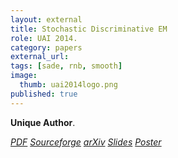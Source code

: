 ```yaml
---
layout: external
title: Stochastic Discriminative EM
role: UAI 2014. 
category: papers
external_url:
tags: [sade, rnb, smooth]
image:
  thumb: uai2014logo.png
published: true
---
```


**Unique Author**.

<!--

Stochastic discriminative EM (sdEM) is an online-EM-type algorithm for discriminative training of probabilistic generative models belonging to the exponential family. In this work, we introduce and justify this algorithm as a stochastic natural gradient descent method, i.e. a method which accounts for the information geometry in the parameter space of the statistical model. We show how this learning algorithm can be used to train probabilistic generative models by minimizing different discriminative loss functions, such as the negative conditional log-likelihood and the Hinge loss. The resulting models trained by sdEM are always generative (i.e. they define a joint probability distribution) and, in consequence, allows to deal with missing data and latent variables in a principled way either when being learned or when making predictions. The performance of this method is illustrated by several text classification problems for which a multinomial naive Bayes and a latent Dirichlet allocation based classifier are learned using different discriminative loss functions.




Masegosa, Andres. R. 2014. Stochastic Discriminative EM. UAI 2014.

-->

 <a href="http://auai.org/uai2014/proceedings/individuals/271.pdf"><i class="fa fa-file-pdf-o" aria-hidden="true"> PDF</i></a> <a href="http://sourceforge.net/projects/sdem/"><i class="fa fa-github" aria-hidden="true" > Sourceforge</i></a> <a href="https://arxiv.org/abs/1410.1784"><i class="fa fa-institution" aria-hidden="true" > arXiv</i></a> <a href="/papers/UAI2014-slides.pdf"><i class="fa fa-line-chart" aria-hidden="true" > Slides</i></a> <a href="/papers/UAI2014-poster.pdf"><i class="fa fa-line-chart" aria-hidden="true" > Poster</i></a>
